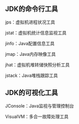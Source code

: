 ## JDK的命令行工具

jps：虚拟机进程状况工具

jstat：虚拟机统计信息监视工具

jinfo：Java配置信息工具

jmap：Java内存映像工具

jhat：虚拟机堆转储快照分析工具

jstack：Java堆栈跟踪工具

## JDK的可视化工具

JConsole：Java监视与管理控制台

VisualVM：多合一故障处理工具

